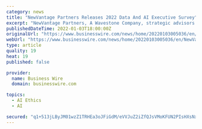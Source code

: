 ```yaml
---
category: news
title: "NewVantage Partners Releases 2022 Data And AI Executive Survey"
excerpt: "NewVantage Partners, A Wavestone Company, strategic advisors to Fortune 1000 clients in data-driven business leadership since 2001, has released the r"
publishedDateTime: 2022-01-03T18:00:00Z
originalUrl: "https://www.businesswire.com/news/home/20220103005036/en/NewVantage-Partners-Releases-2022-Data-And-AI-Executive-Survey"
webUrl: "https://www.businesswire.com/news/home/20220103005036/en/NewVantage-Partners-Releases-2022-Data-And-AI-Executive-Survey"
type: article
quality: 19
heat: 19
published: false

provider:
  name: Business Wire
  domain: businesswire.com

topics:
  - AI Ethics
  - AI

secured: "q1+513jLByJM01wzZ1TRHEa3oJFiGdM/eVVJuZ2iZfQJsVMoKFUN2PIsHXsNxJcA2c+ZpOJB+7Rg10B4b3Feul0NDIxtmkntRtHAjbQDMX3GRGBiCWhtgOqiP3r7OwRUpgUdQhw213IkF0sj8OwytuMBVvxNsydt8D5EcPvRr1JhH3SkOgRyx3cAM1Rjagdc3pstbSZAj8AlHngcej8fIDmjOBfEjaY2rcUr6NAs+Z75aopXboG7kTmpRfJ7nC+NU+MiqPh04e5QCIr65yrVJ1EX4QMP+P1ZS3oWvRg/zLIHwjGDqkZpoyfOJggs5+om4VO4Uqs9i7fZiCNuQRzripNyl6gyPiTyYWr6yuuviEI=;6Lhnuleq3/Y39RuyLUBvow=="
---
```


